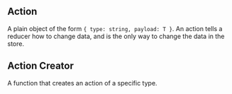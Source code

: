 ## Action

A plain object of the form `{ type: string, payload: T }`. An action tells a reducer how to change data, and is the only way to change the data in the store.

## Action Creator

A function that creates an action of a specific type.


